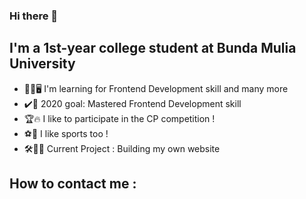 ### Hi there 👋

## I'm a 1st-year college student at Bunda Mulia University
- 👦🏻🖥️ I'm learning for Frontend Development skill and many more
- ✔️🌈 2020 goal: Mastered Frontend Development skill
- 🏆🔥 I like to participate in the CP competition !
- ⚽🏀 I like sports too !
- 🛠👨‍💻 Current Project : Building my own website

## How to contact me : 
